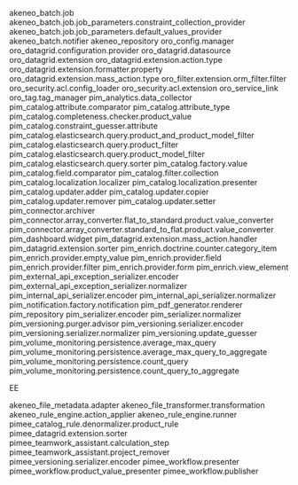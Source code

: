 akeneo_batch.job
akeneo_batch.job.job_parameters.constraint_collection_provider
akeneo_batch.job.job_parameters.default_values_provider
akeneo_batch.notifier
akeneo_repository
oro_config.manager
oro_datagrid.configuration.provider
oro_datagrid.datasource
oro_datagrid.extension
oro_datagrid.extension.action.type
oro_datagrid.extension.formatter.property
oro_datagrid.extension.mass_action.type
oro_filter.extension.orm_filter.filter
oro_security.acl.config_loader
oro_security.acl.extension
oro_service_link
oro_tag.tag_manager
pim_analytics.data_collector
pim_catalog.attribute.comparator
pim_catalog.attribute_type
pim_catalog.completeness.checker.product_value
pim_catalog.constraint_guesser.attribute
pim_catalog.elasticsearch.query.product_and_product_model_filter
pim_catalog.elasticsearch.query.product_filter
pim_catalog.elasticsearch.query.product_model_filter
pim_catalog.elasticsearch.query.sorter
pim_catalog.factory.value
pim_catalog.field.comparator
pim_catalog.filter.collection
pim_catalog.localization.localizer
pim_catalog.localization.presenter
pim_catalog.updater.adder
pim_catalog.updater.copier
pim_catalog.updater.remover
pim_catalog.updater.setter
pim_connector.archiver
pim_connector.array_converter.flat_to_standard.product.value_converter
pim_connector.array_converter.standard_to_flat.product.value_converter
pim_dashboard.widget
pim_datagrid.extension.mass_action.handler
pim_datagrid.extension.sorter
pim_enrich.doctrine.counter.category_item
pim_enrich.provider.empty_value
pim_enrich.provider.field
pim_enrich.provider.filter
pim_enrich.provider.form
pim_enrich.view_element
pim_external_api_exception_serializer.encoder
pim_external_api_exception_serializer.normalizer
pim_internal_api_serializer.encoder
pim_internal_api_serializer.normalizer
pim_notification.factory.notification
pim_pdf_generator.renderer
pim_repository
pim_serializer.encoder
pim_serializer.normalizer
pim_versioning.purger.advisor
pim_versioning.serializer.encoder
pim_versioning.serializer.normalizer
pim_versioning.update_guesser
pim_volume_monitoring.persistence.average_max_query
pim_volume_monitoring.persistence.average_max_query_to_aggregate
pim_volume_monitoring.persistence.count_query
pim_volume_monitoring.persistence.count_query_to_aggregate

EE

akeneo_file_metadata.adapter
akeneo_file_transformer.transformation
akeneo_rule_engine.action_applier
akeneo_rule_engine.runner
pimee_catalog_rule.denormalizer.product_rule
pimee_datagrid.extension.sorter
pimee_teamwork_assistant.calculation_step
pimee_teamwork_assistant.project_remover
pimee_versioning.serializer.encoder
pimee_workflow.presenter
pimee_workflow.product_value_presenter
pimee_workflow.publisher
